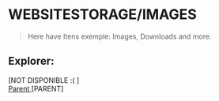 # WEBSITESTORAGE/IMAGES

> Here have Itens exemple: Images, Downloads and more.

## Explorer:
[NOT DISPONIBLE :( ] \
<a href="..">Parent </a> [PARENT]
